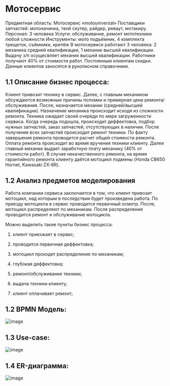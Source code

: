 # Мотосервис
Предметная область: Мотосервис «motouniversal»
Поставщики запчастей: мотоначинка, твой скутер, райдер, реваут, мотакиру.
Персонал: 3 человека
Услуги: обслуживание, ремонт мототехники любой сложности
Инструменты: мото подъёмник, 4 комплекта трещеток, съёмники,  крепёж
В мотосервисе работают 3 человека: 2 механика средней квалификации, 1 механик высшей квалификации. Выдачу з/п осущесвляет механик высшей квалификации. Работники получают 40% от стоимости работ.
Постоянным клиентам скидки. Данные клиентов заносятся в рукописном справочнике.

## 1.1 Описание бизнес процесса:
Клиент привозит технику в сервис. Далее, с главным механиком обсуждаются возможные причины поломки и примерная цена ремонта/обслуживания. После, назначается механик (средней/высшей квалификации). Назначение механика происходит исходя из сложности ремонта. Техника ожидает своей очереди по мере загруженности сервиса. Когда очередь подошла, происходит деффектовка, подбор нужных запчастей, заказ запчастей, отсутствующих в наличии. После получения всех запчастей происходит ремонт техники. По факту завершения ремонта проводится расчет общей стоимости ремонта. Оплата ремонта происходит во время вручения техники клиенту. Далее главный механик выдает заработную плату механику (40% от стоимости работ). В случае некачественного ремонта, на время гарантийного ремонта клиенту даётся мотоцикл подмены (Honda CB650 Hornet, Kawasaki ZX-6R).

## 1.2 Анализ предметов моделирования
Работа компании сервиса заключается в том, что клиент привозит мотоцикл, над которым в последствии будет произведена работа. По приезду мотоцикла в сервис проводится первичный осмотр. После, мотоцикл распределяют по механикам. После распределения проводится ремонт и обслуживание мотоцикла.

Можно выделить такие пункты бизнес процесса:

1) клиент приезжает в сервис;

2) проводится первичная деффектовка;

3) мотоцикл проходит распределение по механикам;

4) глубокая деффектовка;

5) ремонт/обслуживание техники;

6) выдача техники клиенту;

7) клиент оплачивает ремонт;


## 1.2 BPMN Модель:
![image](https://user-images.githubusercontent.com/107140869/201202993-a6214c2a-74be-45ab-a100-4a1cd2f4d2b3.png)

## 1.3 Use-case:
![image](https://user-images.githubusercontent.com/107140869/201204951-913c90e8-c35a-4962-86ab-90f528bfb327.png)

## 1.4 ER-диаграмма:
![image](https://user-images.githubusercontent.com/107140869/201269683-b0f41097-6070-4afc-bc52-65a8f403cea0.png)

